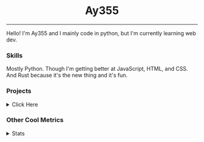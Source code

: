 <h1 align="center"><b>Ay355</b></h1>

---

Hello! I'm Ay355 and I mainly code in python, but I'm currently learning web dev.


### Skills

Mostly Python. Though I'm getting better at JavaScript, HTML, and CSS. And Rust because it's the new thing and it's fun.


### Projects

<details>
 <summary>Click Here</summary>
<br>

 This is probably out of date

[Standle](https://discord.com/oauth2/authorize?client_id=810345494223781899&scope=bot&permissions=8)
 - A multipurpose discord bot for your discord server. Has useful and fun commands for you to mess around with. Made with [discord.py](https://www.github.com/Rapptz/discord.py).

[RoboAy355](https://github.com/Ay-355/RoboAy355)
 - A personal discord bot that I use for random things.

[Asyncdictionary](https://github.com/Ay-355/asyncdictionary)
 - An async wrapper for the freedictionaryAPI. See the README for more info.

 
That's pretty much it, other stuff is closed-source.
 
</details>


### Other Cool Metrics


<details>
<summary>Stats</summary>
<br>
 
<a href="https://github.com/Ay-355">
 <img align="center" src="https://github-readme-stats.vercel.app/api?username=Ay-355&theme=tokyonight&show_icons=true&count_private=true&hide_border=true" />
</a><a href="https://github.com/Ay-355">
  <img align="center" src="https://github-readme-stats.vercel.app/api/top-langs/?username=Ay-355&hide=toml,yaml,cmake&layout=compact&langs_count=8&theme=tokyonight&hide_border=true" />
</a>

 
&nbsp; <!-- Space character to put some space between the different stat types. -->

 
<!--START_SECTION:waka-->
**🐱 My Github Data** 

> 🏆 506 Contributions in the Year 2021
 > 
> 📦 1.3 kB Used in Github's Storage 
 > 
> 🚫 Not Opted to Hire
 > 
> 📜 13 Public Repositories 
 > 
> 🔑 4 Private Repositories  
 > 
**I'm an Early 🐤** 

```text
🌞 Morning    16 commits     █░░░░░░░░░░░░░░░░░░░░░░░░   6.23% 
🌆 Daytime    121 commits    ███████████░░░░░░░░░░░░░░   47.08% 
🌃 Evening    116 commits    ███████████░░░░░░░░░░░░░░   45.14% 
🌙 Night      4 commits      ░░░░░░░░░░░░░░░░░░░░░░░░░   1.56%

```
📅 **I'm Most Productive on Thursday** 

```text
Monday       42 commits     ████░░░░░░░░░░░░░░░░░░░░░   16.34% 
Tuesday      31 commits     ███░░░░░░░░░░░░░░░░░░░░░░   12.06% 
Wednesday    21 commits     ██░░░░░░░░░░░░░░░░░░░░░░░   8.17% 
Thursday     45 commits     ████░░░░░░░░░░░░░░░░░░░░░   17.51% 
Friday       45 commits     ████░░░░░░░░░░░░░░░░░░░░░   17.51% 
Saturday     45 commits     ████░░░░░░░░░░░░░░░░░░░░░   17.51% 
Sunday       28 commits     ██░░░░░░░░░░░░░░░░░░░░░░░   10.89%

```


📊 **This Week I Spent My Time On** 

```text
💬 Programming Languages: 
Rust                     3 hrs 59 mins       ██████████░░░░░░░░░░░░░░░   41.15% 
Python                   1 hr 34 mins        ████░░░░░░░░░░░░░░░░░░░░░   16.25% 
VimL                     1 hr 22 mins        ███░░░░░░░░░░░░░░░░░░░░░░   14.11% 
TOML                     1 hr 8 mins         ███░░░░░░░░░░░░░░░░░░░░░░   11.7% 
Markdown                 52 mins             ██░░░░░░░░░░░░░░░░░░░░░░░   9.0%

🔥 Editors: 
VS Code                  7 hrs 52 mins       ███████████████████░░░░░░   79.04% 
Vim                      1 hr 53 mins        ████░░░░░░░░░░░░░░░░░░░░░   18.98% 
Notepad++                11 mins             ░░░░░░░░░░░░░░░░░░░░░░░░░   1.99%

🐱‍💻 Projects: 
haste-cli                5 hrs 6 mins        █████████████░░░░░░░░░░░░   52.66% 
bot                      1 hr 38 mins        ████░░░░░░░░░░░░░░░░░░░░░   16.89% 
Unknown Project          1 hr 31 mins        ████░░░░░░░░░░░░░░░░░░░░░   15.67% 
learnxinyminutes-docs    56 mins             ██░░░░░░░░░░░░░░░░░░░░░░░   9.7% 
RoboAy355                18 mins             ░░░░░░░░░░░░░░░░░░░░░░░░░   3.21%

💻 Operating System: 
Windows                  9 hrs 57 mins       █████████████████████████   100.0%

```

**I Mostly Code in Python** 

```text
Python                   7 repos             ███████████████████░░░░░░   77.78% 
HTML                     1 repo              ██░░░░░░░░░░░░░░░░░░░░░░░   11.11% 
C++                      1 repo              ██░░░░░░░░░░░░░░░░░░░░░░░   11.11%

```



 Last Updated on 09/09/2021
<!--END_SECTION:waka-->
</details>
